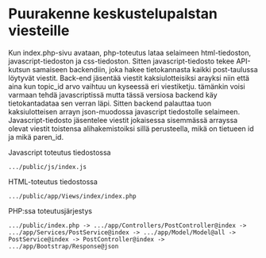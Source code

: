 # Puurakenne keskustelupalstan viesteille

Kun index.php-sivu avataan, php-toteutus lataa selaimeen html-tiedoston, javascript-tiedoston ja css-tiedoston. Sitten javascript-tiedosto tekee API-kutsun samaiseen backendiin, joka hakee tietokannasta kaikki post-taulussa löytyvät viestit. Back-end jäsentää viestit kaksiulotteisiksi arayksi niin että aina kun  topic_id arvo vaihtuu un kyseessä eri viestiketju. tämänkin voisi varmaan tehdä javascriptissä mutta tässä versiosa backend käy tietokantadataa sen verran läpi. Sitten backend palauttaa tuon kaksiulotteisen arrayn json-muodossa javascript tiedostolle selaimeen. Javascript-tiedosto jäsentelee viestit jokaisessa sisemmässä arrayssa olevat viestit toistensa alihakemistoiksi sillä perusteella, mikä on tietueen id ja mikä paren_id.

Javascript toteutus tiedostossa
```
.../public/js/index.js
```
HTML-toteutus tiedostossa
```
.../public/app/Views/index/index.php
```

PHP:ssa toteutusjärjestys
```
.../public/index.php -> .../app/Controllers/PostController@index -> .../app/Services/PostService@index -> .../app/Model/Model@all -> PostService@index -> PostController@index -> .../app/Bootstrap/Response@json
```
